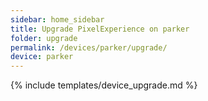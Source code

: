 ```yaml
---
sidebar: home_sidebar
title: Upgrade PixelExperience on parker
folder: upgrade
permalink: /devices/parker/upgrade/
device: parker
---
```

{% include templates/device_upgrade.md %}
